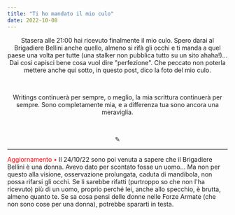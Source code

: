 ```yaml
---
title: "Ti ho mandato il mio culo"
date: 2022-10-08
---
```

<div align="center">
Stasera alle 21:00 hai ricevuto finalmente il mio culo. Spero darai al Brigadiere Bellini anche quello, almeno si rifà gli occhi e ti manda a quel paese una volta per tutte (una stalker non pubblica tutto su un sito ahaha!)... Dai così capisci bene cosa vuol dire "perfezione". Che peccato non poterla mettere anche qui sotto, in questo post, dico la foto del mio culo.
</div>

&nbsp;

<div align="center">
Writings continuerà per sempre, o meglio, la mia scrittura continuerà per sempre. Sono completamente mia, e a differenza tua sono ancora una meraviglia.
</div>

&nbsp;

<div align="center">
  ✎
</div>

---

<span style="color:red">Aggiornamento • </span> Il 24/10/22 sono poi venuta a sapere che il Brigadiere Bellini è una donna. Avevo dato per scontato fosse un uomo... Ma non per questo alla visione, osservazione prolungata, caduta di mandibola, non possa rifarsi gli occhi. Se li sarebbe rifatti (purtroppo so che non l'ha ricevuto) più di un uomo, proprio perché lei, anche allo specchio, è brutta, almeno quanto te. Se sa cosa pensi delle donne nelle Forze Armate (che non sono cose per una donna), potrebbe spararti in testa.

